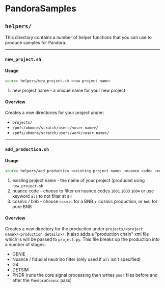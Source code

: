 #  PandoraSamples
## `helpers/`

This directory contains a number of helper functions that you can use to produce samples for Pandora.

-------------------------------------------------------------------------------

### `new_project.sh`

#### Usage

```bash
source helpers/new_project.sh <new project name>
```

1. new project name - a unique name for your new project

#### Overview

Creates a new directories for your project under:
- `projects/`
- `/pnfs/uboone/scratch/users/<user name>/`
- `/pnfs/uboone/scratch/users/work/<user name>/`


-------------------------------------------------------------------------------

### `add_production.sh`

#### Usage

```bash
source helpers/add_production <existing project name> <nuance code> <cosmic / bnb >
```

1. existing project name - the name of your project (produced using `new_project.sh`
2. nuance code           - choose to filter on nuance codes `1001` `1003` `1004` or use keyword `all` to not filter at all
3. cosmic / bnb          - choose `cosmic` for a BNB + cosmic production, or `bnb` for pure BNB

#### Overview

Creates a new directory for the production under `projects/<project name>/<production details>/`. 
It also adds a "production chain" xml file which is will be passed to `project.py`.
This file breaks up the production into a number of stages:
- GENIE
- Nuance / fiducial neutrino filter (only used if `all` isn't specified)
- G4
- DETSIM
- PNDR (runs the core signal processing then writes `pndr` files before and after the `PandoraCosmic` pass)


